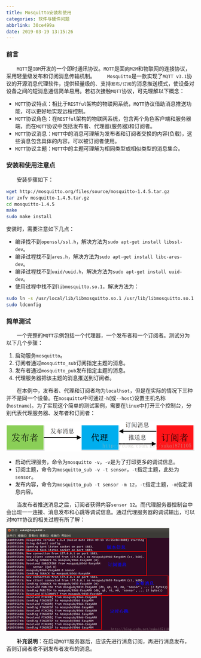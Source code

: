```yaml
---
title: Mosquitto安装和使用
categories: 软件与硬件问题
abbrlink: 30ce499a
date: 2019-03-19 13:15:26
---
```

### 前言

&emsp;&emsp;`MQTT`是`IBM`开发的一个即时通讯协议。`MQTT`是面向`M2M`和物联网的连接协议，采用轻量级发布和订阅消息传输机制。<!--more-->
&emsp;&emsp;`Mosquitto`是一款实现了`MQTT v3.1`协议的开源消息代理软件，提供轻量级的、支持`发布/订阅`的消息推送模式，使设备对设备之间的短消息通信简单易用。若初次接触`MQTT`协议，可先理解以下概念：

- `MQTT`协议特点：相比于`RESTful`架构的物联网系统，`MQTT`协议借助消息推送功能，可以更好地实现远程控制。
- `MQTT`协议角色：在`RESTful`架构的物联网系统，包含两个角色客户端和服务器端，而在`MQTT`协议中包括发布者、代理器(服务器)和订阅者。
- `MQTT`协议消息：`MQTT`中的消息可理解为发布者和订阅者交换的内容(负载)，这些消息包含具体的内容，可以被订阅者使用。
- `MQTT`协议主题：`MQTT`中的主题可理解为相同类型或相似类型的消息集合。

### 安装和使用注意点

&emsp;&emsp;安装步骤如下：

``` bash
wget http://mosquitto.org/files/source/mosquitto-1.4.5.tar.gz
tar zxfv mosquitto-1.4.5.tar.gz
cd mosquitto-1.4.5
make
sudo make install
```

安装时，需要注意如下几点：

- 编译找不到`openssl/ssl.h`，解决方法为`sudo apt-get install libssl-dev`。
- 编译过程找不到`ares.h`，解决方法为`sudo apt-get install libc-ares-dev`。
- 编译过程找不到`uuid/uuid.h`，解决方法为`sudo apt-get install uuid-dev`。
- 使用过程中找不到`libmosquitto.so.1`，解决方法为：

``` bash
sudo ln -s /usr/local/lib/libmosquitto.so.1 /usr/lib/libmosquitto.so.1
sudo ldconfig
```

### 简单测试

&emsp;&emsp;一个完整的`MQTT`示例包括一个代理器，一个发布者和一个订阅者。测试分为以下几个步骤：

1. 启动服务`mosquitto`。
2. 订阅者通过`mosquitto_sub`订阅指定主题的消息。
3. 发布者通过`mosquitto_pub`发布指定主题的消息。
4. 代理服务器把该主题的消息推送到订阅者。

&emsp;&emsp;在本例中，发布者、代理和订阅者均为`localhsot`，但是在实际的情况下三种并不是同一个设备。在`mosquitto`中可通过`-h`(或`--host`)设置主机名称(`hostname`)。为了实现这个简单的测试案例，需要在`linux`中打开三个控制台，分别代表代理服务器、发布者和订阅者：

<img src="./Mosquitto安装和使用/1.png">

- 启动代理服务，命令为`mosquitto -v`，`-v`是为了打印更多的调试信息。
- 订阅主题，命令为`mosquitto_sub -v -t sensor`，`-t`指定主题，此处为`sensor`。
- 发布内容，命令为`mosquitto_pub -t sensor -m 12`，`-t`指定主题，`-m`指定消息内容。

&emsp;&emsp;当发布者推送消息之后，订阅者获得内容`sensor 12`。而代理服务器控制台中会出现一一连接、消息发布和心跳等调试信息。通过代理服务器的调试输出，可以对`MQTT`协议的相关过程有所了解：

<img src="./Mosquitto安装和使用/2.png" height="275" width="436">

&emsp;&emsp;**补充说明**：在启动`MQTT`服务器后，应该先进行消息订阅，再进行消息发布，否则订阅者收不到发布者发布的消息。
